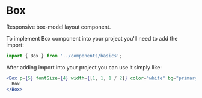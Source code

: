 # Box

Responsive box-model layout component.

To implement Box component into your project you'll need to add the import:

```jsx
import { Box } from '../components/basics';
```

After adding import into your project you can use it simply like:

```jsx
<Box p={5} fontSize={4} width={[1, 1, 1 / 2]} color="white" bg="primary">
  Box
</Box>
```
